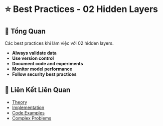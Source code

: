 # ⭐ Best Practices - 02 Hidden Layers

## 🎯 Tổng Quan

Các best practices khi làm việc với 02 hidden layers.

- **Always validate data**
- **Use version control**
- **Document code and experiments**
- **Monitor model performance**
- **Follow security best practices**

## 🔗 Liên Kết Liên Quan

- [Theory](./THEORY_02_hidden_layers.md)
- [Implementation](./IMPLEMENTATION_02_hidden_layers.md)
- [Code Examples](./CODE_EXAMPLES_02_hidden_layers.md)
- [Complex Problems](./COMPLEX_PROBLEMS.md)

